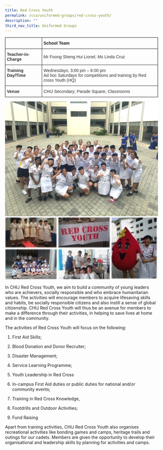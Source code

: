 ```yaml
---
title: Red Cross Youth
permalink: /cca/uniformed-groups/red-cross-youth/
description: ""
third_nav_title: Uniformed Groups
---
```

<style type="text/css">
.tg  {border-collapse:collapse;border-spacing:0;}
.tg td{border-color:black;border-style:solid;border-width:1px;font-family:Arial, sans-serif;font-size:14px;
  overflow:hidden;padding:10px 5px;word-break:normal;}
.tg th{border-color:black;border-style:solid;border-width:1px;font-family:Arial, sans-serif;font-size:14px;
  font-weight:normal;overflow:hidden;padding:10px 5px;word-break:normal;}
.tg .tg-1wig{font-weight:bold;text-align:left;vertical-align:top}
.tg .tg-pvk6{color:#333;text-align:left;vertical-align:middle}
.tg .tg-osjb{color:#333;font-weight:bold;text-align:left;vertical-align:top}
</style>
<table class="tg">
<thead>
  <tr>
    <th class="tg-osjb"></th>
    <th class="tg-1wig">School Team</th>
  </tr>
</thead>
<tbody>
  <tr>
    <td class="tg-osjb">Teacher-in-Charge<br></td>
    <td class="tg-pvk6"><span style="color:inherit;background-color:transparent">Mr Foong Sheng Hui Lionel, Ms Linda Cruz </span><br></td>
  </tr>
  <tr>
    <td class="tg-osjb">Training Day/Time<br></td>
    <td class="tg-pvk6"><span style="color:inherit;background-color:transparent">Wednesdays, 3:00 pm – 6:00 pm</span><br><span style="color:inherit;background-color:transparent">Ad hoc Saturdays for competitions and training by Red cross Youth (HQ)</span></td>
  </tr>
  <tr>
    <td class="tg-osjb">Venue<br></td>
    <td class="tg-pvk6"><span style="color:inherit;background-color:transparent">CHIJ Secondary; Parade Square, Classrooms</span></td>
  </tr>
</tbody>
</table>

![](/images/Red%20Cross%20Youth%204.jpg)
![](/images/RCY.png)

In CHIJ Red Cross Youth, we aim to build a community of young leaders who are achievers, socially responsible and who embrace humanitarian values. The activities will encourage members to acquire lifesaving skills and habits, be socially responsible citizens and also instill a sense of global citizenship. CHIJ Red Cross Youth will thus be an avenue for members to make a difference through their activities, in helping to save lives at home and in the community.

The activities of Red Cross Youth will focus on the following:

1. First Aid Skills;

2. Blood Donation and Donor Recruiter;

3. Disaster Management;

4. Service Learning Programme;

5. Youth Leadership in Red Cross

6. In-campus First Aid duties or public duties for national and/or community events;

7. Training in Red Cross Knowledge,

8. Footdrills and Outdoor Activities;

9. Fund Raising

Apart from training activities, CHIJ Red Cross Youth also organises recreational activities like bonding games and camps, heritage trails and outings for our cadets. Members are given the opportunity to develop their organisational and leadership skills by planning for activities and camps.